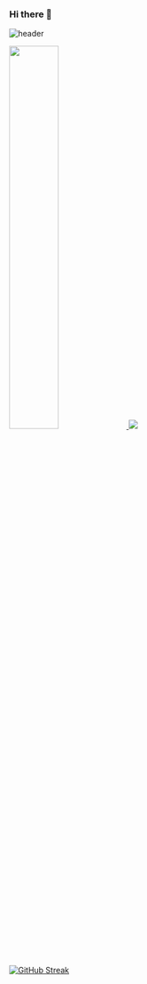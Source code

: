 ### Hi there 👋

<!--
**3atata/3atata** is a ✨ _special_ ✨ repository because its `README.md` (this file) appears on your GitHub profile.

Here are some ideas to get you started:

- 🔭 I’m currently working on ...
- 🌱 I’m currently learning ...
- 👯 I’m looking to collaborate on ...
- 🤔 I’m looking for help with ...
- 💬 Ask me about ...
- 📫 How to reach me: ...
- 😄 Pronouns: ...
- ⚡ Fun fact: ...
-->


![header](https://capsule-render.vercel.app/api?type=transparent&color=gradient&height=300&section=header&text=3atata-nl-&fontSize=90&fontColor=d6ace6&fontAlign=50&desc=gamer)

<a href="s">
  <img src="https://github-readme-stats.vercel.app/api?username=3atata&theme=tokyonight&show_icons=true" width="42%" />
</a>
<a href="s">
  <img src="https://github-readme-stats.vercel.app/api/top-langs/?username=3atata&exclude_repo=3atata.github.io&layout=compact&theme=tokyonight" />
</a>

[![GitHub Streak](https://github-readme-streak-stats.herokuapp.com/?user=3atata&theme=tokyonight)](https://git.io/streak-stats)
